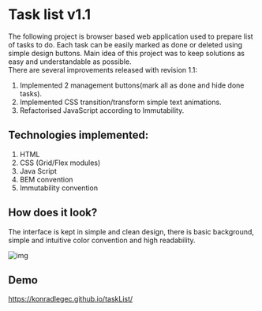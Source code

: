 # Task list v1.1

The following project is browser based web application used to prepare list of tasks to do. Each task can be easily marked as done or deleted using simple design buttons. Main idea of this project was to keep solutions as easy and understandable as possible. <br>
There are several improvements released with revision 1.1: 

1. Implemented 2 management buttons(mark all as done and hide done tasks).
2. Implemented CSS transition/transform simple text animations.
3. Refactorised JavaScript according to Immutability.




## Technologies implemented:
1. HTML
2. CSS (Grid/Flex modules)
3. Java Script
4. BEM convention
5. Immutability convention

## How does it look?

The interface is kept in simple and clean design, there is basic background, simple and intuitive color convention and high readability.

![img](http://foto-hosting.pl/img/e6/f9/45/e6f94565ed0e283bc0dde4d70dcac6c6f7125484.jpeg)

## Demo
https://konradlegec.github.io/taskList/
